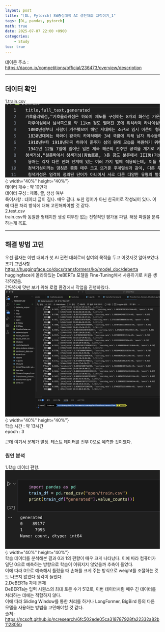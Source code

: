 ```yaml
---
layout: post
title: "[DL, Pytorch] SW중심대학 AI 경진대회 끄적이기_1"
tags: [DL, pandas, pytorch]
math: true
date: 2025-07-07 22:00 +0900
categories:
    - Study
toc: true
---
```

데이콘 주소 : https://dacon.io/competitions/official/236473/overview/description
* * *
## 데이터 확인
1.train.csv   
![제목](\assets\traincsv.png){: width="40%" height="40%"}  
데이터 개수 : 약 10만개    
데이터 구성 : 제목, 글, 생성 여부    
특이사항 : 데이터 글이 길다. 매우 길다. 또한 영어가 아닌 한국어로 작성되어 있다. 이에 따른 처리 방식에 대해 고민해봐야할 것 같다.   
2.test.csv   
train.csv와 동일한 형태지만 생성 여부만 없는 전형적인 평가용 파일. 해당 파일을 분류하는게 목표.   
* * *
## 해결 방법 고민 
우선 필자는 이번 대회가 첫 AI 관련 대회로써 참여의 목적을 두고 이것저것 알아보았다.   
초기 고민사항    
https://huggingface.co/docs/transformers/ko/model_doc/deberta   
huggingface에 올라와있는 DeBERTa 모델을 Fine-Tuning해서 사용하기로 처음 생각하였음.    
간단하게 맛만 보기 위해 로컬 환경에서 작업을 진행하였다.   
![제목](\assets\deBERTaStudy.png){: width="40%" height="40%"}    
학습 시간 : 약 13시간   
epoch : 3   
   
근데 여기서 문제가 발생. 테스트 데이터를 전부 0으로 예측한 것이였다.   

### 원인 분석
1.학습 데이터 편향.  
![제목](\assets\classWeight.png){: width="40%" height="40%"}  
학습 데이터를 분석해본 결과 0과 1의 편향이 매우 크게 나타났다. 이에 따라 컴퓨터가 일단 0으로 예측하는 방향으로 학습이 이뤄지지 않았을까 추측이 들었다.   
이에 따라 0으로 예측해서 틀렸을 때 손해를 크게 주는 방식으로 weight를 조절하는 것도 나쁘지 않겠다 생각이 들었다.   
2.DeBERTa 자체 문제   
DeBERTa는 입력 시퀀스의 최대 토큰 수가 512로, 이번 데이터처럼 매우 긴 데이터를 처리하는 데에는 적합하지 않다.   
이에 따라 Sliding Window를 통한 처리를 하거나 LongFormer, BigBird 등의 다른 모델을 사용하는 방법을 고민해야할 것 같다.    
출처 : https://ncsoft.github.io/ncresearch/6fc502ede05ca318787928fa22332a82b112805b

